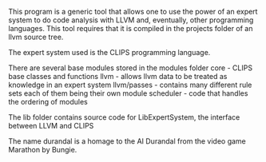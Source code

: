 This program is a generic tool that allows one to use the power of an expert
system to do code analysis with LLVM and, eventually, other programming
languages. This tool requires that it is compiled in the projects folder of an
llvm source tree. 

The expert system used is the CLIPS programming language. 

There are several base modules stored in the modules folder
core - CLIPS base classes and functions
llvm - allows llvm data to be treated as knowledge in an expert system
llvm/passes - contains many different rule sets each of them being their own
module
scheduler - code that handles the ordering of modules

The lib folder contains source code for LibExpertSystem, the interface between
LLVM and CLIPS


The name durandal is a homage to the AI Durandal from the video game Marathon
by Bungie. 
